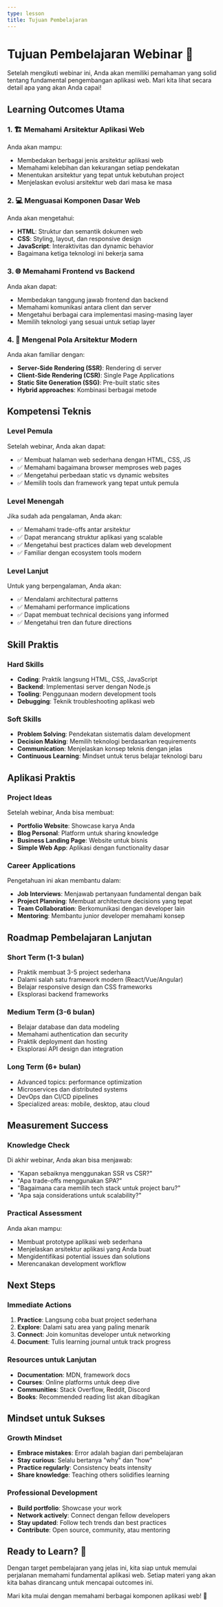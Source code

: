 ```yaml
---
type: lesson
title: Tujuan Pembelajaran
---
```


# Tujuan Pembelajaran Webinar 🎯

Setelah mengikuti webinar ini, Anda akan memiliki pemahaman yang solid tentang fundamental pengembangan aplikasi web. Mari kita lihat secara detail apa yang akan Anda capai!

## Learning Outcomes Utama

### 1. 🏗️ **Memahami Arsitektur Aplikasi Web**
Anda akan mampu:
- Membedakan berbagai jenis arsitektur aplikasi web
- Memahami kelebihan dan kekurangan setiap pendekatan
- Menentukan arsitektur yang tepat untuk kebutuhan project
- Menjelaskan evolusi arsitektur web dari masa ke masa

### 2. 💻 **Menguasai Komponen Dasar Web**
Anda akan mengetahui:
- **HTML**: Struktur dan semantik dokumen web
- **CSS**: Styling, layout, dan responsive design
- **JavaScript**: Interaktivitas dan dynamic behavior
- Bagaimana ketiga teknologi ini bekerja sama

### 3. 🌐 **Memahami Frontend vs Backend**
Anda akan dapat:
- Membedakan tanggung jawab frontend dan backend
- Memahami komunikasi antara client dan server
- Mengetahui berbagai cara implementasi masing-masing layer
- Memilih teknologi yang sesuai untuk setiap layer

### 4. 🔄 **Mengenal Pola Arsitektur Modern**
Anda akan familiar dengan:
- **Server-Side Rendering (SSR)**: Rendering di server
- **Client-Side Rendering (CSR)**: Single Page Applications
- **Static Site Generation (SSG)**: Pre-built static sites
- **Hybrid approaches**: Kombinasi berbagai metode

## Kompetensi Teknis

### Level Pemula
Setelah webinar, Anda akan dapat:
- ✅ Membuat halaman web sederhana dengan HTML, CSS, JS
- ✅ Memahami bagaimana browser memproses web pages
- ✅ Mengetahui perbedaan static vs dynamic websites
- ✅ Memilih tools dan framework yang tepat untuk pemula

### Level Menengah
Jika sudah ada pengalaman, Anda akan:
- ✅ Memahami trade-offs antar arsitektur
- ✅ Dapat merancang struktur aplikasi yang scalable
- ✅ Mengetahui best practices dalam web development
- ✅ Familiar dengan ecosystem tools modern

### Level Lanjut
Untuk yang berpengalaman, Anda akan:
- ✅ Mendalami architectural patterns
- ✅ Memahami performance implications
- ✅ Dapat membuat technical decisions yang informed
- ✅ Mengetahui tren dan future directions

## Skill Praktis

### Hard Skills
- **Coding**: Praktik langsung HTML, CSS, JavaScript
- **Backend**: Implementasi server dengan Node.js
- **Tooling**: Penggunaan modern development tools
- **Debugging**: Teknik troubleshooting aplikasi web

### Soft Skills
- **Problem Solving**: Pendekatan sistematis dalam development
- **Decision Making**: Memilih teknologi berdasarkan requirements
- **Communication**: Menjelaskan konsep teknis dengan jelas
- **Continuous Learning**: Mindset untuk terus belajar teknologi baru

## Aplikasi Praktis

### Project Ideas
Setelah webinar, Anda bisa membuat:
- **Portfolio Website**: Showcase karya Anda
- **Blog Personal**: Platform untuk sharing knowledge
- **Business Landing Page**: Website untuk bisnis
- **Simple Web App**: Aplikasi dengan functionality dasar

### Career Applications
Pengetahuan ini akan membantu dalam:
- **Job Interviews**: Menjawab pertanyaan fundamental dengan baik
- **Project Planning**: Membuat architecture decisions yang tepat
- **Team Collaboration**: Berkomunikasi dengan developer lain
- **Mentoring**: Membantu junior developer memahami konsep

## Roadmap Pembelajaran Lanjutan

### Short Term (1-3 bulan)
- Praktik membuat 3-5 project sederhana
- Dalami salah satu framework modern (React/Vue/Angular)
- Belajar responsive design dan CSS frameworks
- Eksplorasi backend frameworks

### Medium Term (3-6 bulan)
- Belajar database dan data modeling
- Memahami authentication dan security
- Praktik deployment dan hosting
- Eksplorasi API design dan integration

### Long Term (6+ bulan)
- Advanced topics: performance optimization
- Microservices dan distributed systems
- DevOps dan CI/CD pipelines
- Specialized areas: mobile, desktop, atau cloud

## Measurement Success

### Knowledge Check
Di akhir webinar, Anda akan bisa menjawab:
- "Kapan sebaiknya menggunakan SSR vs CSR?"
- "Apa trade-offs menggunakan SPA?"
- "Bagaimana cara memilih tech stack untuk project baru?"
- "Apa saja considerations untuk scalability?"

### Practical Assessment
Anda akan mampu:
- Membuat prototype aplikasi web sederhana
- Menjelaskan arsitektur aplikasi yang Anda buat
- Mengidentifikasi potential issues dan solutions
- Merencanakan development workflow

## Next Steps

### Immediate Actions
1. **Practice**: Langsung coba buat project sederhana
2. **Explore**: Dalami satu area yang paling menarik
3. **Connect**: Join komunitas developer untuk networking
4. **Document**: Tulis learning journal untuk track progress

### Resources untuk Lanjutan
- **Documentation**: MDN, framework docs
- **Courses**: Online platforms untuk deep dive
- **Communities**: Stack Overflow, Reddit, Discord
- **Books**: Recommended reading list akan dibagikan

## Mindset untuk Sukses

### Growth Mindset
- **Embrace mistakes**: Error adalah bagian dari pembelajaran
- **Stay curious**: Selalu bertanya "why" dan "how"
- **Practice regularly**: Consistency beats intensity
- **Share knowledge**: Teaching others solidifies learning

### Professional Development
- **Build portfolio**: Showcase your work
- **Network actively**: Connect dengan fellow developers
- **Stay updated**: Follow tech trends dan best practices
- **Contribute**: Open source, community, atau mentoring

## Ready to Learn? 🚀

Dengan target pembelajaran yang jelas ini, kita siap untuk memulai perjalanan memahami fundamental aplikasi web. Setiap materi yang akan kita bahas dirancang untuk mencapai outcomes ini.

Mari kita mulai dengan memahami berbagai komponen aplikasi web! 💪
